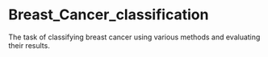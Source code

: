 # Breast_Cancer_classification
 The task of classifying breast cancer using various methods and evaluating their results.

